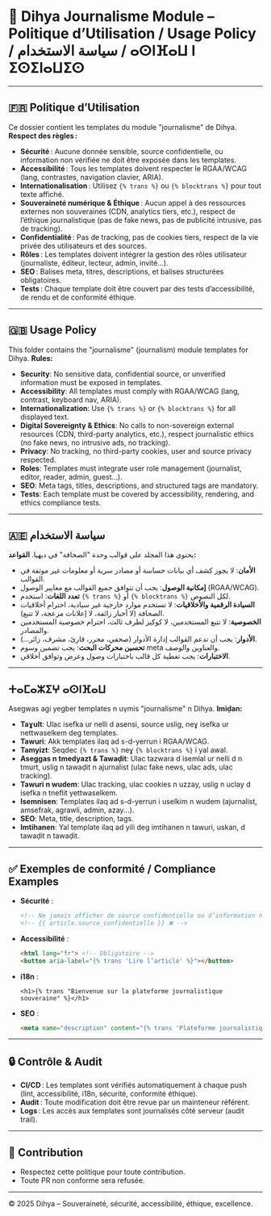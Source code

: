 # 📰 Dihya Journalisme Module – Politique d’Utilisation / Usage Policy / سياسة الاستخدام / ⴰⵙⵏⴼⴰⵡ ⵏ ⵉⵙⵉⵏⴰⵡⵉⵙ

---

## 🇫🇷 Politique d’Utilisation

Ce dossier contient les templates du module "journalisme" de Dihya.
**Respect des règles :**
- **Sécurité** : Aucune donnée sensible, source confidentielle, ou information non vérifiée ne doit être exposée dans les templates.
- **Accessibilité** : Tous les templates doivent respecter le RGAA/WCAG (lang, contrastes, navigation clavier, ARIA).
- **Internationalisation** : Utilisez `{% trans %}` ou `{% blocktrans %}` pour tout texte affiché.
- **Souveraineté numérique & Éthique** : Aucun appel à des ressources externes non souveraines (CDN, analytics tiers, etc.), respect de l’éthique journalistique (pas de fake news, pas de publicité intrusive, pas de tracking).
- **Confidentialité** : Pas de tracking, pas de cookies tiers, respect de la vie privée des utilisateurs et des sources.
- **Rôles** : Les templates doivent intégrer la gestion des rôles utilisateur (journaliste, éditeur, lecteur, admin, invité…).
- **SEO** : Balises meta, titres, descriptions, et balises structurées obligatoires.
- **Tests** : Chaque template doit être couvert par des tests d’accessibilité, de rendu et de conformité éthique.

---

## 🇬🇧 Usage Policy

This folder contains the "journalisme" (journalism) module templates for Dihya.
**Rules:**
- **Security**: No sensitive data, confidential source, or unverified information must be exposed in templates.
- **Accessibility**: All templates must comply with RGAA/WCAG (lang, contrast, keyboard nav, ARIA).
- **Internationalization**: Use `{% trans %}` or `{% blocktrans %}` for all displayed text.
- **Digital Sovereignty & Ethics**: No calls to non-sovereign external resources (CDN, third-party analytics, etc.), respect journalistic ethics (no fake news, no intrusive ads, no tracking).
- **Privacy**: No tracking, no third-party cookies, user and source privacy respected.
- **Roles**: Templates must integrate user role management (journalist, editor, reader, admin, guest…).
- **SEO**: Meta tags, titles, descriptions, and structured tags are mandatory.
- **Tests**: Each template must be covered by accessibility, rendering, and ethics compliance tests.

---

## 🇦🇪 سياسة الاستخدام

يحتوي هذا المجلد على قوالب وحدة "الصحافة" في ديهيا.
**القواعد:**
- **الأمان**: لا يجوز كشف أي بيانات حساسة أو مصادر سرية أو معلومات غير موثقة في القوالب.
- **إمكانية الوصول**: يجب أن تتوافق جميع القوالب مع معايير الوصول (RGAA/WCAG).
- **تعدد اللغات**: استخدم `{% trans %}` أو `{% blocktrans %}` لكل النصوص.
- **السيادة الرقمية والأخلاقيات**: لا تستخدم موارد خارجية غير سيادية، احترام أخلاقيات الصحافة (لا أخبار زائفة، لا إعلانات مزعجة، لا تتبع).
- **الخصوصية**: لا تتبع المستخدمين، لا كوكيز لطرف ثالث، احترام خصوصية المستخدمين والمصادر.
- **الأدوار**: يجب أن تدعم القوالب إدارة الأدوار (صحفي، محرر، قارئ، مشرف، زائر...).
- **تحسين محركات البحث**: يجب تضمين وسوم meta والعناوين والوصف.
- **الاختبارات**: يجب تغطية كل قالب باختبارات وصول وعرض وتوافق أخلاقي.

---

## ⵜⴰⵎⴰⵣⵉⵖ ⴰⵙⵏⴼⴰⵡ

Asegwas agi yegber templates n uγmis "journalisme" n Dihya.
**Imiḍan:**
- **Taɣult**: Ulac isefka ur nelli d asensi, source uslig, neɣ isefka ur nettwaselkem deg templates.
- **Tawuri**: Akk templates ilaq ad s-d-yerrun i RGAA/WCAG.
- **Tamyizt**: Seqdec `{% trans %}` neɣ `{% blocktrans %}` i yal awal.
- **Aseggas n tmedyazt & Tawaḍit**: Ulac tazwara d isemlal ur nelli d n tmurt, uslig n tawaḍit n ajurnalist (ulac fake news, ulac ads, ulac tracking).
- **Tawuri n wudem**: Ulac tracking, ulac cookies n uzzay, uslig n uclay d isefka n tneflit yettwaselkem.
- **Isemnisen**: Templates ilaq ad s-d-yerrun i uselkim n wudem (ajurnalist, amsefrak, agrawli, admin, azay...).
- **SEO**: Meta, title, description, tags.
- **Imtihanen**: Yal template ilaq ad yili deg imtihanen n tawuri, uskan, d tawaḍit n tawaḍit.

---

## ✅ Exemples de conformité / Compliance Examples

- **Sécurité** :
  ```html
  <!-- Ne jamais afficher de source confidentielle ou d’information non vérifiée : -->
  <!-- {{ article.source_confidentielle }} ❌ -->
  ```
- **Accessibilité** :
  ```html
  <html lang="fr"> <!-- Obligatoire -->
  <button aria-label="{% trans 'Lire l’article' %}"></button>
  ```
- **i18n** :
  ```django
  <h1>{% trans "Bienvenue sur la plateforme journalistique souveraine" %}</h1>
  ```
- **SEO** :
  ```html
  <meta name="description" content="{% trans 'Plateforme journalistique souveraine, éthique et sécurisée' %}">
  ```

---

## 🔒 Contrôle & Audit

- **CI/CD** : Les templates sont vérifiés automatiquement à chaque push (lint, accessibilité, i18n, sécurité, conformité éthique).
- **Audit** : Toute modification doit être revue par un mainteneur référent.
- **Logs** : Les accès aux templates sont journalisés côté serveur (audit trail).

---

## 🤝 Contribution

- Respectez cette politique pour toute contribution.
- Toute PR non conforme sera refusée.

---

© 2025 Dihya – Souveraineté, sécurité, accessibilité, éthique, excellence.
